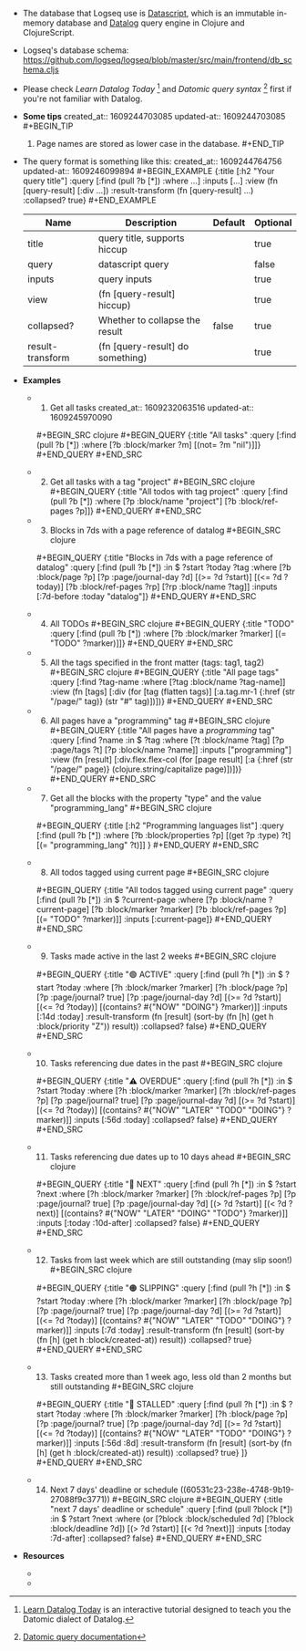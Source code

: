 - The database that Logseq use is [Datascript](https://github.com/tonsky/datascript), which is an immutable in-memory database and [Datalog](https://en.wikipedia.org/wiki/Datalog) query engine in Clojure and ClojureScript.
- Logseq's database schema:
  https://github.com/logseq/logseq/blob/master/src/main/frontend/db_schema.cljs
- Please check _Learn Datalog Today_ [^1] and _Datomic query syntax_ [^2] first if you're not familiar with Datalog.
- **Some tips**
  created_at:: 1609244703085
  updated-at:: 1609244703085
  #+BEGIN_TIP
  1. Page names are stored as lower case in the database.
  #+END_TIP
- The query format is something like this:
  created_at:: 1609244764756
  updated-at:: 1609246099894
  #+BEGIN_EXAMPLE
  {:title  [:h2 "Your query title"]
   :query  [:find (pull ?b [*])
          :where ...]
   :inputs [...]
   :view             (fn [query-result] [:div ...])
   :result-transform (fn [query-result] ...)
   :collapsed? true}
  #+END_EXAMPLE

  | Name             | Description                      | Default | Optional |
  |------------------|----------------------------------|---------|----------|
  | title            | query title, supports hiccup     |         | true     |
  | query            | datascript query                 |         | false    |
  | inputs           | query inputs                     |         | true     |
  | view             | (fn [query-result] hiccup)       |         | true     |
  | collapsed?       | Whether to collapse the result   | false   | true     |
  | result-transform | (fn [query-result] do something) |         | true     |
- **Examples**
    - 1. Get all tasks
      created_at:: 1609232063516
      updated-at:: 1609245970090

      #+BEGIN_SRC clojure
      #+BEGIN_QUERY
      {:title "All tasks"
       :query [:find (pull ?b [*])
             :where
             [?b :block/marker ?m]
             [(not= ?m "nil")]]}
      #+END_QUERY
      #+END_SRC
    - 2. Get all tasks with a tag "project"
      #+BEGIN_SRC clojure
      #+BEGIN_QUERY
      {:title "All todos with tag project"
       :query [:find (pull ?b [*])
             :where
             [?p :block/name "project"]
             [?b :block/ref-pages ?p]]}
      #+END_QUERY
      #+END_SRC
    - 3. Blocks in 7ds with a page reference of datalog
      #+BEGIN_SRC clojure

      #+BEGIN_QUERY
      {:title "Blocks in 7ds with a page reference of datalog"
       :query [:find (pull ?b [*])
             :in $ ?start ?today ?tag
             :where
             [?b :block/page ?p]
             [?p :page/journal-day ?d]
             [(>= ?d ?start)]
             [(<= ?d ?today)]
             [?b :block/ref-pages ?rp]
             [?rp :block/name ?tag]]
       :inputs [:7d-before :today "datalog"]}
      #+END_QUERY
      #+END_SRC
    - 4. All TODOs
      #+BEGIN_SRC clojure
      #+BEGIN_QUERY
      {:title "TODO"
       :query [:find (pull ?b [*])
             :where
             [?b :block/marker ?marker]
             [(= "TODO" ?marker)]]}
      #+END_QUERY
      #+END_SRC
    - 5. All the tags specified in the front matter (tags: tag1, tag2)
      #+BEGIN_SRC clojure
      #+BEGIN_QUERY
      {:title "All page tags"
      :query [:find ?tag-name
            :where
            [?tag :block/name ?tag-name]]
      :view (fn [tags]
            [:div
             (for [tag (flatten tags)]
               [:a.tag.mr-1 {:href (str "/page/" tag)}
                (str "#" tag)])])}
      #+END_QUERY
      #+END_SRC
    - 6. All pages have a "programming" tag
      #+BEGIN_SRC clojure
      #+BEGIN_QUERY
      {:title "All pages have a *programming* tag"
       :query [:find ?name
             :in $ ?tag
             :where
             [?t :block/name ?tag]
             [?p :page/tags ?t]
             [?p :block/name ?name]]
       :inputs ["programming"]
       :view (fn [result]
             [:div.flex.flex-col
              (for [page result]
                [:a {:href (str "/page/" page)} (clojure.string/capitalize page)])])}
      #+END_QUERY
      #+END_SRC
    - 7. Get all the blocks with the property "type" and the value "programming_lang"
      #+BEGIN_SRC clojure

      #+BEGIN_QUERY
      {:title [:h2 "Programming languages list"]
       :query [:find (pull ?b [*])
             :where
             [?b :block/properties ?p]
             [(get ?p :type) ?t]
             [(= "programming_lang" ?t)]]
       }
      #+END_QUERY
      #+END_SRC
    - 8. All todos tagged using current page
      #+BEGIN_SRC clojure

      #+BEGIN_QUERY
      {:title "All todos tagged using current page"
       :query [:find (pull ?b [*])
             :in $ ?current-page
             :where
             [?p :block/name ?current-page]
             [?b :block/marker ?marker]
             [?b :block/ref-pages ?p]
             [(= "TODO" ?marker)]]
       :inputs [:current-page]}
      #+END_QUERY
      #+END_SRC
    - 9. Tasks made active in the last 2 weeks
      #+BEGIN_SRC clojure

      #+BEGIN_QUERY
      {:title "🟢 ACTIVE"
        :query [:find (pull ?h [*])
                :in $ ?start ?today
                :where
                [?h :block/marker ?marker]
                [?h :block/page ?p]
                [?p :page/journal? true]
                [?p :page/journal-day ?d]
                [(>= ?d ?start)]
                [(<= ?d ?today)]
                [(contains? #{"NOW" "DOING"} ?marker)]]
        :inputs [:14d :today]
        :result-transform (fn [result]
                            (sort-by (fn [h]
                                       (get h :block/priority "Z")) result))
        :collapsed? false}
      #+END_QUERY
      #+END_SRC
    - 10. Tasks referencing due dates in the past
      #+BEGIN_SRC clojure

      #+BEGIN_QUERY
       {:title "⚠️ OVERDUE"
        :query [:find (pull ?h [*])
                :in $ ?start ?today
                :where
                [?h :block/marker ?marker]
                [?h :block/ref-pages ?p]
                [?p :page/journal? true]
                [?p :page/journal-day ?d]
                [(>= ?d ?start)]
                [(<= ?d ?today)]
                [(contains? #{"NOW" "LATER" "TODO" "DOING"} ?marker)]]
        :inputs [:56d :today]
        :collapsed? false}
      #+END_QUERY
      #+END_SRC
    - 11. Tasks referencing due dates up to 10 days ahead
      #+BEGIN_SRC clojure

      #+BEGIN_QUERY
          {:title "📅 NEXT"
        :query [:find (pull ?h [*])
                :in $ ?start ?next
                :where
                [?h :block/marker ?marker]
                [?h :block/ref-pages ?p]
                [?p :page/journal? true]
                [?p :page/journal-day ?d]
                [(> ?d ?start)]
                [(< ?d ?next)]
                [(contains? #{"NOW" "LATER" "DOING" "TODO"} ?marker)]]
        :inputs [:today :10d-after]
        :collapsed? false}
      #+END_QUERY
      #+END_SRC
    - 12. Tasks from last week which are still outstanding (may slip soon!)
      #+BEGIN_SRC clojure

      #+BEGIN_QUERY
         {:title "🟠 SLIPPING"
        :query [:find (pull ?h [*])
                :in $ ?start ?today
                :where
                [?h :block/marker ?marker]
                [?h :block/page ?p]
                [?p :page/journal? true]
                [?p :page/journal-day ?d]
                [(>= ?d ?start)]
                [(<= ?d ?today)]
                [(contains? #{"NOW" "LATER" "TODO" "DOING"} ?marker)]]
        :inputs [:7d :today]
        :result-transform (fn [result]
                            (sort-by (fn [h]
                                       (get h :block/created-at)) result))
        :collapsed? true}
      #+END_QUERY
      #+END_SRC
    - 13. Tasks created more than 1 week ago, less old than 2 months but still outstanding
      #+BEGIN_SRC clojure

      #+BEGIN_QUERY
      {:title "🔴 STALLED"
        :query [:find (pull ?h [*])
                :in $ ?start ?today
                :where
                [?h :block/marker ?marker]
                [?h :block/page ?p]
                [?p :page/journal? true]
                [?p :page/journal-day ?d]
                [(>= ?d ?start)]
                [(<= ?d ?today)]
                [(contains? #{"NOW" "LATER" "TODO" "DOING"} ?marker)]]
        :inputs [:56d :8d]
        :result-transform (fn [result]
                            (sort-by (fn [h]
                                       (get h :block/created-at)) result))
        :collapsed? true}
       ]}
      #+END_QUERY
      #+END_SRC
    - 14. Next 7 days' deadline or schedule
       ((60531c23-238e-4748-9b19-27088f9c3771))
      #+BEGIN_SRC clojure
      #+BEGIN_QUERY
      {:title "next 7 days' deadline or schedule"
        :query [:find (pull ?block [*])
                :in $ ?start ?next
                :where
                (or
                  [?block :block/scheduled ?d]
                  [?block :block/deadline ?d])
                [(> ?d ?start)]
                [(< ?d ?next)]]
        :inputs [:today :7d-after]
        :collapsed? false}
      #+END_QUERY
      #+END_SRC
- **Resources**
    - [^1]: [Learn Datalog Today](http://www.learndatalogtoday.org/)  is an interactive tutorial designed to teach you the Datomic dialect of Datalog.
    - [^2]: [Datomic query documentation](https://docs.datomic.com/query.html)

